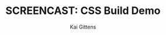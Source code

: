 ---
title: "SCREENCAST: CSS Build Demo"
comments: true
author: Kai Gittens
layout: post
meta-excerpt: Screencast demo of optimizing Bootstrap CSS with Gulp , uncss, critical path css & more. Has a link to fully-commented code on GitHub.
permalink: /css-build-demo/
category: coding-best-practices
cat-name: "Code Tips"
has-home-img: kdz-header.jpg
tags: [javascript, gulp, css]
---